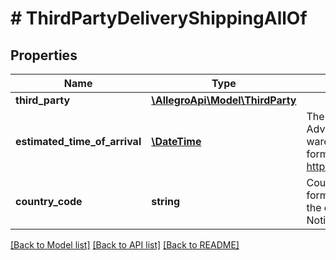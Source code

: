 # # ThirdPartyDeliveryShippingAllOf

## Properties

Name | Type | Description | Notes
------------ | ------------- | ------------- | -------------
**third_party** | [**\AllegroApi\Model\ThirdParty**](ThirdParty.md) |  | [optional]
**estimated_time_of_arrival** | [**\DateTime**](\DateTime.md) | The estimated date and time of Advance Ship Notice arrival in the warehouse. Provided in [ISO 8601 format](link: https://en.wikipedia.org/wiki/ISO_8601). | [optional]
**country_code** | **string** | Country code in ISO 3166-1 alpha-2 format (two-letter code), which means the country from which Advance Ship Notice is sent. | [optional]

[[Back to Model list]](../../README.md#models) [[Back to API list]](../../README.md#endpoints) [[Back to README]](../../README.md)

